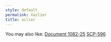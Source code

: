 ```yaml
---
style: default
permalink: Xailier
title: ailier
---
```

You may also like:
[Document 1082-25](http://scp-wiki.net/document-1082-25)
[SCP-596](http://scp-wiki.net/scp-596)